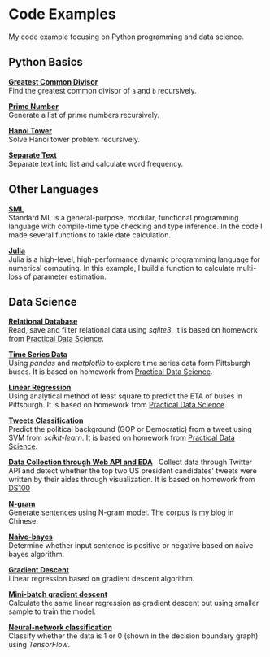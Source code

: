 # Code Examples
My code example focusing on Python programming and data science.

## Python Basics
[**Greatest Common Divisor**](/gcdRecur.py)  
Find the greatest common divisor of `a` and `b` recursively.

[**Prime Number**](/genPrimes.py)  
Generate a list of prime numbers recursively.

[**Hanoi Tower**](/hanoiTowerSolver.py)  
Solve Hanoi tower problem recursively.

[**Separate Text**](/Seg-text/seg_stat.py)  
Separate text into list and calculate word frequency.

## Other Languages
[**SML**](/sml.sml)  
Standard ML is a general-purpose, modular, functional programming language with compile-time type checking and type inference. In the code I made several functions to takle date calculation.

[**Julia**](https://github.com/iewaij/DiffEqParamEstim.jl/blob/dev/src/build_loss_objective.jl)  
Julia is a high-level, high-performance dynamic programming language for numerical computing. In this example, I build a function to calculate multi-loss of parameter estimation.

## Data Science
[**Relational Database**](/Relational%20Database%20and%20Time%20Series%20Analysis/relational_data.ipynb)  
Read, save and filter relational data using _sqlite3_. It is based on homework from [Practical Data Science](http://www.datasciencecourse.org/assignments/).

[**Time Series Data**](/Relational%20Database%20and%20Time%20Series%20Analysis/time_series.ipynb)  
Using _pandas_ and _matplotlib_ to explore time series data form Pittsburgh buses. It is based on homework from [Practical Data Science](http://www.datasciencecourse.org/assignments/).

[**Linear Regression**](/Linear%20Regression/linear_regression.ipynb)  
Using analytical method of least square to predict the ETA of buses in Pittsburgh. It is based on homework from [Practical Data Science](http://www.datasciencecourse.org/assignments/).

[**Tweets Classification**](/Tweets%20Classification/text_classification.ipynb)  
Predict the political background (GOP or Democratic) from a tweet using SVM from _scikit-learn_. It is based on homework from [Practical Data Science](http://www.datasciencecourse.org/assignments/).

[**Data Collection through Web API and EDA**](https://github.com/iewaij/code-examples/blob/master/Data%20Collection%20through%20Web%20API/hw2.ipynb)  
Collect data through Twitter API and detect whether the top two US president candidates' tweets were written by their aides through visualization. It is based on homework from [DS100](http://www.ds100.org/sp17/materials)

[**N-gram**](/N-gram/article_n-gram.ipynb)  
Generate sentences using N-gram model. The corpus is [my blog](http://lijiawei.cc/) in Chinese.

[**Naive-bayes**](/Naive-bayes/Naive_Emo_Bayes.ipynb)  
Determine whether input sentence is positive or negative based on naive bayes algorithm.

[**Gradient Descent**](/Gradient%20Descent//Gradient_Descent.ipynb)  
Linear regression based on gradient descent algorithm.

[**Mini-batch gradient descent**](/Mini-batch%20Gradient%20Descent/mini_batch_gradient_descent.ipynb)  
Calculate the same linear regression as gradient descent but using smaller sample to train the model.

[**Neural-network classification**](/Neural-network%20Classification/sigmoid_1h_nn.ipynb)  
Classify whether the data is 1 or 0 (shown in the decision boundary graph) using _TensorFlow_.
